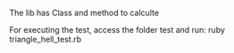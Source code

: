 The lib has Class and method to calculte


For executing the test, access the folder test and run:  ruby triangle_hell_test.rb
